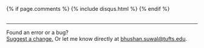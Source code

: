 <footer>
    {% if page.comments %}
        {% include disqus.html %}
    {% endif %}
  <br><br>  
  <hr>
  Found an error or a bug?<br>
  <a href="https://github.com/bsuwal/site/issues/new">Suggest a change.</a>
  Or let me know directly at <a href="mailto:bhushan.suwal@tufts.edu">bhushan.suwal@tufts.edu</a>.
</footer>